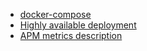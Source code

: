 - [docker-compose](./docs/docker-compose.md)
- [Highly available deployment](./docs/ha.md)
- [APM metrics description](./docs/metrics.md)